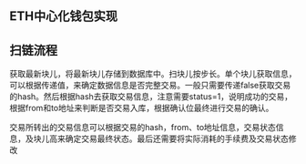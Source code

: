 ## ETH中心化钱包实现

 ## 扫链流程

获取最新块儿，将最新块儿存储到数据库中。扫块儿按步长。单个块儿获取信息，可以根据传递值，来确定数据信息是否完整交易。一般只需要传递false获取交易的hash。然后根据hash去获取交易信息，注意需要status=1，说明成功的交易，根据from和to地址来判断是否交易入库，根据确认位最终进行交易的确认。

交易所转出的交易信息可以根据交易的hash，from、to地址信息，交易状态信息，及块儿高来确定交易最终状态。最后还需要将实际消耗的手续费及交易状态修改
